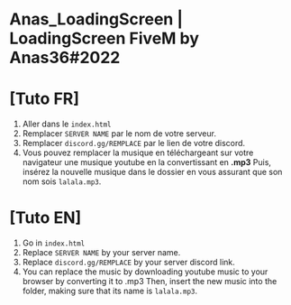 # Anas_LoadingScreen | LoadingScreen FiveM by Anas36#2022

# [Tuto FR]

1. Aller dans le ``index.html``
2. Remplacer ``SERVER NAME`` par le nom de votre serveur.
3. Remplacer ``discord.gg/REMPLACE`` par le lien de votre discord.
4. Vous pouvez remplacer la musique en téléchargeant sur votre navigateur une musique youtube en la convertissant en **.mp3**
   Puis, insérez la nouvelle musique dans le dossier en vous assurant que son nom sois ``lalala.mp3``.

# [Tuto EN] 

1. Go in ``index.html``
2. Replace ``SERVER NAME`` by your server name.
3. Replace ``discord.gg/REMPLACE`` by your server discord link.
4. You can replace the music by downloading youtube music to your browser by converting it to .mp3
   Then, insert the new music into the folder, making sure that its name is ``lalala.mp3``.
